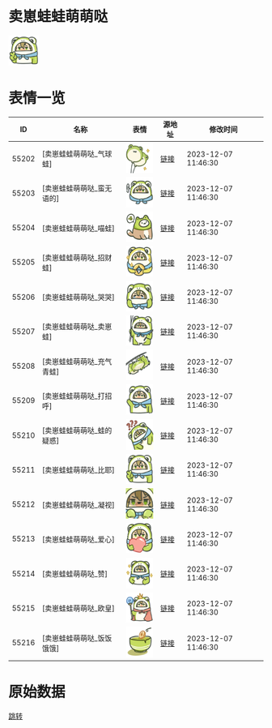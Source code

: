 # 卖崽蛙蛙萌萌哒

<img src="./cover.png" height="60" alt="cover" />

# 表情一览

|ID|名称|表情|源地址|修改时间|
|----|----|----|----|----|
|55202|[卖崽蛙蛙萌萌哒_气球蛙]|<img src="./pic/055202_%5B卖崽蛙蛙萌萌哒_气球蛙%5D.png" height="60" alt="气球蛙"/>|[链接](https://i0.hdslb.com/bfs/garb/43ec7aa722e5b90f5cb48947ab036868208d5d60.png)|2023-12-07 11:46:30|
|55203|[卖崽蛙蛙萌萌哒_蛮无语的]|<img src="./pic/055203_%5B卖崽蛙蛙萌萌哒_蛮无语的%5D.png" height="60" alt="蛮无语的"/>|[链接](https://i0.hdslb.com/bfs/garb/e731f76300dbdb959804c3d6d159e1194d53ad05.png)|2023-12-07 11:46:30|
|55204|[卖崽蛙蛙萌萌哒_喵蛙]|<img src="./pic/055204_%5B卖崽蛙蛙萌萌哒_喵蛙%5D.png" height="60" alt="喵蛙"/>|[链接](https://i0.hdslb.com/bfs/garb/3ceafff43fdd630ed284a5b8930791979cd54b6a.png)|2023-12-07 11:46:30|
|55205|[卖崽蛙蛙萌萌哒_招财蛙]|<img src="./pic/055205_%5B卖崽蛙蛙萌萌哒_招财蛙%5D.png" height="60" alt="招财蛙"/>|[链接](https://i0.hdslb.com/bfs/garb/86a5c80dc6e64e5eadef74dc6a69676e06606057.png)|2023-12-07 11:46:30|
|55206|[卖崽蛙蛙萌萌哒_哭哭]|<img src="./pic/055206_%5B卖崽蛙蛙萌萌哒_哭哭%5D.png" height="60" alt="哭哭"/>|[链接](https://i0.hdslb.com/bfs/garb/17d793a2c6deba16e8896fd482e7df1b7f2b39f1.png)|2023-12-07 11:46:30|
|55207|[卖崽蛙蛙萌萌哒_卖崽蛙]|<img src="./pic/055207_%5B卖崽蛙蛙萌萌哒_卖崽蛙%5D.png" height="60" alt="卖崽蛙"/>|[链接](https://i0.hdslb.com/bfs/garb/8036c5787adb1ce38164fd159c7e5e8a5ebb2ef4.png)|2023-12-07 11:46:30|
|55208|[卖崽蛙蛙萌萌哒_充气青蛙]|<img src="./pic/055208_%5B卖崽蛙蛙萌萌哒_充气青蛙%5D.png" height="60" alt="充气青蛙"/>|[链接](https://i0.hdslb.com/bfs/garb/335f5b9f270dbd2106b7cfeec4b40ff241a0975d.png)|2023-12-07 11:46:30|
|55209|[卖崽蛙蛙萌萌哒_打招呼]|<img src="./pic/055209_%5B卖崽蛙蛙萌萌哒_打招呼%5D.png" height="60" alt="打招呼"/>|[链接](https://i0.hdslb.com/bfs/garb/0c2ef6d782b02381177b4e3aeaaf33138952fc5e.png)|2023-12-07 11:46:30|
|55210|[卖崽蛙蛙萌萌哒_蛙的疑惑]|<img src="./pic/055210_%5B卖崽蛙蛙萌萌哒_蛙的疑惑%5D.png" height="60" alt="蛙的疑惑"/>|[链接](https://i0.hdslb.com/bfs/garb/2d27c12bfa9e5d6df628a58b80b53efecc5711b1.png)|2023-12-07 11:46:30|
|55211|[卖崽蛙蛙萌萌哒_比耶]|<img src="./pic/055211_%5B卖崽蛙蛙萌萌哒_比耶%5D.png" height="60" alt="比耶"/>|[链接](https://i0.hdslb.com/bfs/garb/a8d40ce801fa57a99904a7db1a724aba55b39261.png)|2023-12-07 11:46:30|
|55212|[卖崽蛙蛙萌萌哒_凝视]|<img src="./pic/055212_%5B卖崽蛙蛙萌萌哒_凝视%5D.png" height="60" alt="凝视"/>|[链接](https://i0.hdslb.com/bfs/garb/27ff0123f62adf5284f9718668ba4f23b3675fa3.png)|2023-12-07 11:46:30|
|55213|[卖崽蛙蛙萌萌哒_爱心]|<img src="./pic/055213_%5B卖崽蛙蛙萌萌哒_爱心%5D.png" height="60" alt="爱心"/>|[链接](https://i0.hdslb.com/bfs/garb/092f1f450e7cb21e57cb3b5cf6476fb9d274d4e9.png)|2023-12-07 11:46:30|
|55214|[卖崽蛙蛙萌萌哒_赞]|<img src="./pic/055214_%5B卖崽蛙蛙萌萌哒_赞%5D.png" height="60" alt="赞"/>|[链接](https://i0.hdslb.com/bfs/garb/0e44ca3967289f3364951da627a5d6990d0da807.png)|2023-12-07 11:46:30|
|55215|[卖崽蛙蛙萌萌哒_欧皇]|<img src="./pic/055215_%5B卖崽蛙蛙萌萌哒_欧皇%5D.png" height="60" alt="欧皇"/>|[链接](https://i0.hdslb.com/bfs/garb/8bc81e0314479597798800428be4094fd7cadfe1.png)|2023-12-07 11:46:30|
|55216|[卖崽蛙蛙萌萌哒_饭饭饿饿]|<img src="./pic/055216_%5B卖崽蛙蛙萌萌哒_饭饭饿饿%5D.png" height="60" alt="饭饭饿饿"/>|[链接](https://i0.hdslb.com/bfs/garb/2a1c34ef34c8693154b039b5fe7173b186f06627.png)|2023-12-07 11:46:30|

# 原始数据

[跳转](./raw.json)

